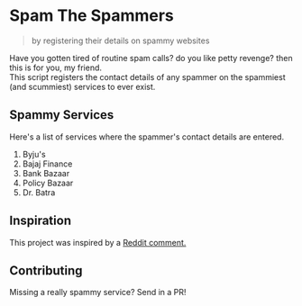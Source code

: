 # Spam The Spammers
> by registering their details on spammy websites

Have you gotten tired of routine spam calls? do you like petty revenge? then this is for you, my friend.  
This script registers the contact details of any spammer on the spammiest (and scummiest) services to ever exist.

## Spammy Services
Here's a list of services where the spammer's contact details are entered.
1. Byju's
1. Bajaj Finance
1. Bank Bazaar
1. Policy Bazaar
1. Dr. Batra

## Inspiration
This project was inspired by a [Reddit comment.](https://www.reddit.com/r/developersIndia/s/v6pOOmUPJ6)

## Contributing
Missing a really spammy service? Send in a PR!
